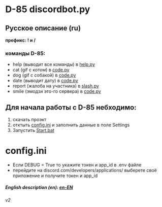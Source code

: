 # D-85 discordbot.py

## Русское описание (ru)

**префикс: ! и /**

### команды D-85:

- help (выводит все команды) в [help.py](cogs%2Fhelp.py)
- cat (gif с котом) в [code.py](cogs%2Fcode.py)
- dog (gif с собакой) в [code.py](cogs%2Fcode.py)
- date (выводит дату) в [code.py](cogs%2Fcode.py)
- report (жалоба на участника) в [slash.py](cogs%2Fslash.py)
- smile (эмодзи это-го сервера) в [code.py](cogs%2Fcode.py)

## Для начала работы с D-85 небходимо:

1. скачать проэкт
2. отктыть [config.ini](config.ini) и заполнить данные в поле Settings
3. Запустить [Start.bat](Start.bat)

# config.ini
- Если DEBUG = True то укажите токен и app_id в .env файле
- перейдите на discord.com/developers/applications/ выберете своё приложение и получите токен и app_id

##### English description (en): [en-EN](README_en.md)

###### v2


